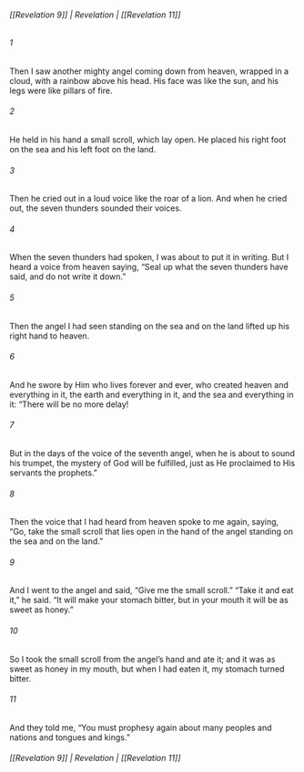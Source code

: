 ###### [[Revelation 9]] | Revelation | [[Revelation 11]]

###### 1
Then I saw another mighty angel coming down from heaven, wrapped in a cloud, with a rainbow above his head. His face was like the sun, and his legs were like pillars of fire.
###### 2
He held in his hand a small scroll, which lay open. He placed his right foot on the sea and his left foot on the land.
###### 3
Then he cried out in a loud voice like the roar of a lion. And when he cried out, the seven thunders sounded their voices.
###### 4
When the seven thunders had spoken, I was about to put it in writing. But I heard a voice from heaven saying, “Seal up what the seven thunders have said, and do not write it down.”
###### 5
Then the angel I had seen standing on the sea and on the land lifted up his right hand to heaven.
###### 6
And he swore by Him who lives forever and ever, who created heaven and everything in it, the earth and everything in it, and the sea and everything in it: “There will be no more delay!
###### 7
But in the days of the voice of the seventh angel, when he is about to sound his trumpet, the mystery of God will be fulfilled, just as He proclaimed to His servants the prophets.”
###### 8
Then the voice that I had heard from heaven spoke to me again, saying, “Go, take the small scroll that lies open in the hand of the angel standing on the sea and on the land.”
###### 9
And I went to the angel and said, “Give me the small scroll.” “Take it and eat it,” he said. “It will make your stomach bitter, but in your mouth it will be as sweet as honey.”
###### 10
So I took the small scroll from the angel’s hand and ate it; and it was as sweet as honey in my mouth, but when I had eaten it, my stomach turned bitter.
###### 11
And they told me, “You must prophesy again about many peoples and nations and tongues and kings.”

###### [[Revelation 9]] | Revelation | [[Revelation 11]]

